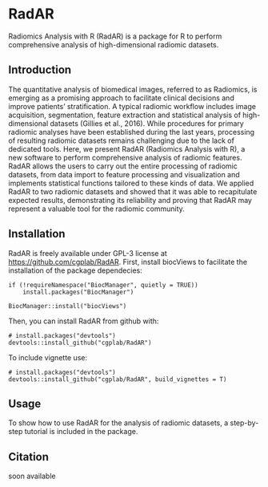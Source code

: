 # RadAR

Radiomics Analysis with R (RadAR) is a package for R to perform comprehensive analysis of high-dimensional radiomic datasets.

## Introduction

The quantitative analysis of biomedical images, referred to as Radiomics, is emerging as a promising approach to facilitate clinical decisions and improve patients’ stratification. A typical radiomic workflow includes image acquisition, segmentation, feature extraction and statistical analysis of high-dimensional datasets (Gillies et al., 2016). While procedures for primary radiomic analyses have been established during the last years, processing of resulting radiomic datasets remains challenging due to the lack of dedicated tools.
Here, we present RadAR (Radiomics Analysis with R), a new software to perform comprehensive analysis of radiomic features. RadAR allows the users to carry out the entire processing of radiomic datasets, from data import to feature processing and visualization and implements statistical functions tailored to these kinds of data. We applied RadAR to two radiomic datasets and showed that it was able to recapitulate expected results, demonstrating its reliability and proving that RadAR may represent a valuable tool for the radiomic community. 

## Installation
RadAR  is freely available under GPL-3 license at  <https://github.com/cgplab/RadAR>. 
First, install biocViews to facilitate the installation of the package dependecies:

```{r, eval=FALSE}
if (!requireNamespace("BiocManager", quietly = TRUE))
    install.packages("BiocManager")

BiocManager::install("biocViews")
```

Then, you can install RadAR from github with:

```{r, eval = FALSE}
# install.packages("devtools")
devtools::install_github("cgplab/RadAR")
```

To include vignette use:

```{r, eval = FALSE}
# install.packages("devtools")
devtools::install_github("cgplab/RadAR", build_vignettes = T)
```

## Usage 

To show how to use RadAR for the analysis of radiomic datasets, a step-by-step tutorial is included in the package.

## Citation

soon available
